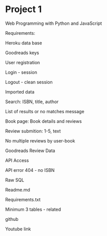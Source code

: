 # Project 1

Web Programming with Python and JavaScript

Requirements:

Heroku data base

Goodreads keys

User registration

Login - session

Logout - clean session

Imported data

Search: ISBN, title, author

List of results or no matches message

Book page: Book details and reviews

Review submition: 1-5, text

No multiple reviews by user-book

Goodreads Review Data

API Access

API error 404 - no ISBN

Raw SQL

Readme.md

Requirements.txt

Minimum 3 tables - related

github

Youtube link
